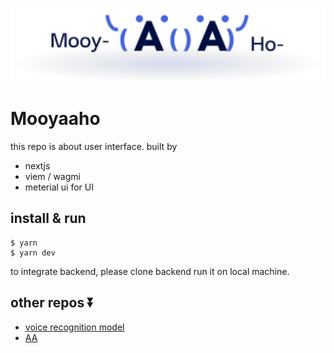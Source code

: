 ![](https://github.com/half-gallon/interface/blob/main/src/components/walletConnectScene/logo.png?raw=true)

# Mooyaaho
this repo is about user interface. 
built by
- nextjs
- viem / wagmi
- meterial ui for UI

## install & run
```
$ yarn 
$ yarn dev
```
to integrate backend, please clone backend run it on local machine.

## other repos ⏬
- [voice recognition model](https://github.com/half-gallon/model)
- [AA](https://github.com/half-gallon/aa)
  
